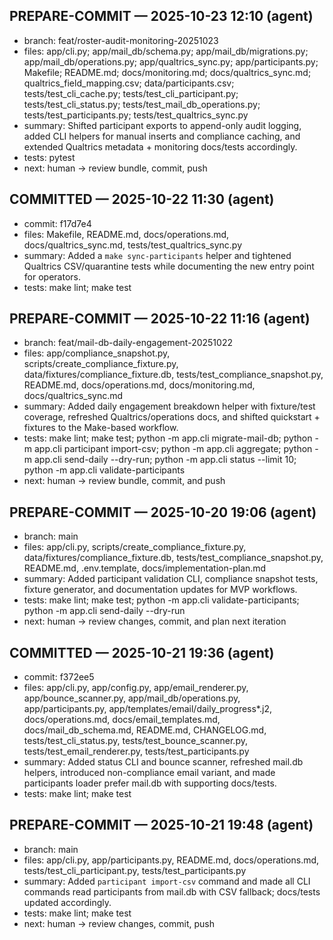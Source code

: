 ## PREPARE-COMMIT — 2025-10-23 12:10 (agent)
- branch: feat/roster-audit-monitoring-20251023
- files: app/cli.py; app/mail_db/schema.py; app/mail_db/migrations.py; app/mail_db/operations.py; app/qualtrics_sync.py; app/participants.py; Makefile; README.md; docs/monitoring.md; docs/qualtrics_sync.md; qualtrics_field_mapping.csv; data/participants.csv; tests/test_cli_cache.py; tests/test_cli_participant.py; tests/test_cli_status.py; tests/test_mail_db_operations.py; tests/test_participants.py; tests/test_qualtrics_sync.py
- summary: Shifted participant exports to append-only audit logging, added CLI helpers for manual inserts and compliance caching, and extended Qualtrics metadata + monitoring docs/tests accordingly.
- tests: pytest
- next: human → review bundle, commit, push

## COMMITTED — 2025-10-22 11:30 (agent)
- commit: f17d7e4
- files: Makefile, README.md, docs/operations.md, docs/qualtrics_sync.md, tests/test_qualtrics_sync.py
- summary: Added a `make sync-participants` helper and tightened Qualtrics CSV/quarantine tests while documenting the new entry point for operators.
- tests: make lint; make test

## PREPARE-COMMIT — 2025-10-22 11:16 (agent)
- branch: feat/mail-db-daily-engagement-20251022
- files: app/compliance_snapshot.py, scripts/create_compliance_fixture.py, data/fixtures/compliance_fixture.db, tests/test_compliance_snapshot.py, README.md, docs/operations.md, docs/monitoring.md, docs/qualtrics_sync.md
- summary: Added daily engagement breakdown helper with fixture/test coverage, refreshed Qualtrics/operations docs, and shifted quickstart + fixtures to the Make-based workflow.
- tests: make lint; make test; python -m app.cli migrate-mail-db; python -m app.cli participant import-csv; python -m app.cli aggregate; python -m app.cli send-daily --dry-run; python -m app.cli status --limit 10; python -m app.cli validate-participants
- next: human → review bundle, commit, and push

## PREPARE-COMMIT — 2025-10-20 19:06 (agent)
- branch: main
- files: app/cli.py, scripts/create_compliance_fixture.py, data/fixtures/compliance_fixture.db, tests/test_compliance_snapshot.py, README.md, .env.template, docs/implementation-plan.md
- summary: Added participant validation CLI, compliance snapshot tests, fixture generator, and documentation updates for MVP workflows.
- tests: make lint; make test; python -m app.cli validate-participants; python -m app.cli send-daily --dry-run
- next: human → review changes, commit, and plan next iteration

## COMMITTED — 2025-10-21 19:36 (agent)
- commit: f372ee5
- files: app/cli.py, app/config.py, app/email_renderer.py, app/bounce_scanner.py, app/mail_db/operations.py, app/participants.py, app/templates/email/daily_progress*.j2, docs/operations.md, docs/email_templates.md, docs/mail_db_schema.md, README.md, CHANGELOG.md, tests/test_cli_status.py, tests/test_bounce_scanner.py, tests/test_email_renderer.py, tests/test_participants.py
- summary: Added status CLI and bounce scanner, refreshed mail.db helpers, introduced non-compliance email variant, and made participants loader prefer mail.db with supporting docs/tests.
- tests: make lint; make test

## PREPARE-COMMIT — 2025-10-21 19:48 (agent)
- branch: main
- files: app/cli.py, app/participants.py, README.md, docs/operations.md, tests/test_cli_participant.py, tests/test_participants.py
- summary: Added `participant import-csv` command and made all CLI commands read participants from mail.db with CSV fallback; docs/tests updated accordingly.
- tests: make lint; make test
- next: human → review changes, commit, push
